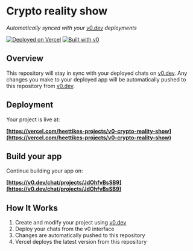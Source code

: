# Crypto reality show

*Automatically synced with your [v0.dev](https://v0.dev) deployments*

[![Deployed on Vercel](https://img.shields.io/badge/Deployed%20on-Vercel-black?style=for-the-badge&logo=vercel)](https://vercel.com/heettikes-projects/v0-crypto-reality-show)
[![Built with v0](https://img.shields.io/badge/Built%20with-v0.dev-black?style=for-the-badge)](https://v0.dev/chat/projects/JdOhfvBsSB9)

## Overview

This repository will stay in sync with your deployed chats on [v0.dev](https://v0.dev).
Any changes you make to your deployed app will be automatically pushed to this repository from [v0.dev](https://v0.dev).

## Deployment

Your project is live at:

**[https://vercel.com/heettikes-projects/v0-crypto-reality-show](https://vercel.com/heettikes-projects/v0-crypto-reality-show)**

## Build your app

Continue building your app on:

**[https://v0.dev/chat/projects/JdOhfvBsSB9](https://v0.dev/chat/projects/JdOhfvBsSB9)**

## How It Works

1. Create and modify your project using [v0.dev](https://v0.dev)
2. Deploy your chats from the v0 interface
3. Changes are automatically pushed to this repository
4. Vercel deploys the latest version from this repository